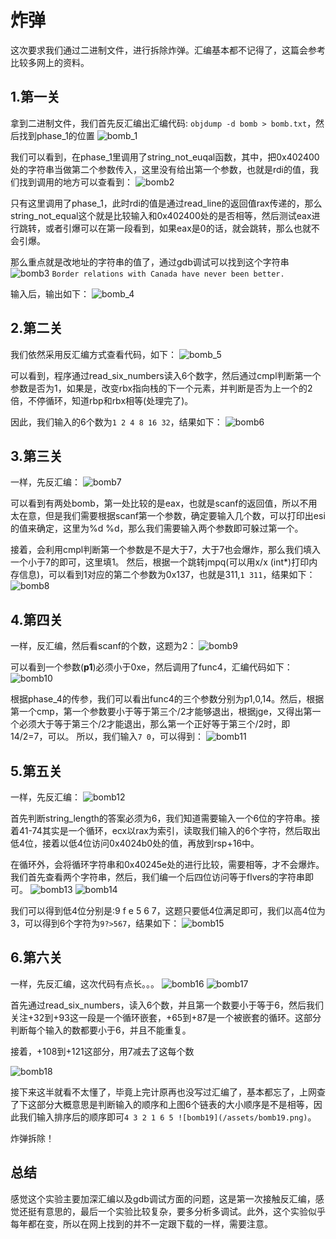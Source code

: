 # 炸弹
这次要求我们通过二进制文件，进行拆除炸弹。汇编基本都不记得了，这篇会参考比较多网上的资料。

## 1.第一关
拿到二进制文件，我们首先反汇编出汇编代码: `objdump -d bomb > bomb.txt`，然后找到phase_1的位置
![bomb_1](/assets/bomb_1.png)

我们可以看到，在phase_1里调用了string_not_euqal函数，其中，把0x402400处的字符串当做第二个参数传入，这里没有给出第一个参数，也就是rdi的值，我们找到调用的地方可以查看到：
![bomb2](/assets/bomb2.png)

只有这里调用了phase_1，此时rdi的值是通过read_line的返回值rax传递的，那么string_not_equal这个就是比较输入和0x402400处的是否相等，然后测试eax进行跳转，或者引爆可以在第一段看到，如果eax是0的话，就会跳转，那么也就不会引爆。

那么重点就是改地址的字符串的值了，通过gdb调试可以找到这个字符串
![bomb3](/assets/bomb3_dqmofs8ev.png)
`Border relations with Canada have never been better.`

输入后，输出如下：
![bomb_4](/assets/bomb_4_p0sqm0eif.png)

## 2.第二关
我们依然采用反汇编方式查看代码，如下：
![bomb_5](/assets/bomb_5_8izp1ypkh.png)

可以看到，程序通过read_six_numbers读入6个数字，然后通过cmpl判断第一个参数是否为1，如果是，改变rbx指向栈的下一个元素，并判断是否为上一个的2倍，不停循环，知道rbp和rbx相等(处理完了)。

因此，我们输入的6个数为`1 2 4 8 16 32`，结果如下：
![bomb6](/assets/bomb6.png)

## 3.第三关
一样，先反汇编：
![bomb7](/assets/bomb7.png)

可以看到有两处bomb，第一处比较的是eax，也就是scanf的返回值，所以不用太在意，但是我们需要根据scanf第一个参数，确定要输入几个数，可以打印出esi的值来确定，这里为%d %d，那么我们需要输入两个参数即可躲过第一个。

接着，会利用cmpl判断第一个参数是不是大于7，大于7也会爆炸，那么我们填入一个小于7的即可，这里填1。
然后，根据一个跳转jmpq(可以用x/x (int*)打印内存信息)，可以看到1对应的第二个参数为0x137，也就是311,`1 311`，结果如下：
![bomb8](/assets/bomb8.png)

## 4.第四关
一样，反汇编，然后看scanf的个数，这题为2：
![bomb9](/assets/bomb9.png)

可以看到一个参数(**p1**)必须小于0xe，然后调用了func4，汇编代码如下：
![bomb10](/assets/bomb10_2ixk6e3ep.png)

根据phase_4的传参，我们可以看出func4的三个参数分别为p1,0,14。然后，根据第一个cmp，第一个参数要小于等于第三个/2才能够退出，根据jge，又得出第一个必须大于等于第三个/2才能退出，那么第一个正好等于第三个/2时，即14/2=7，可以。
所以，我们输入`7 0`，可以得到：
![bomb11](/assets/bomb11.png)

## 5.第五关
一样，先反汇编：
![bomb12](/assets/bomb12.png)

首先判断string_length的答案必须为6，我们知道需要输入一个6位的字符串。接着41-74其实是一个循环，ecx以rax为索引，读取我们输入的6个字符，然后取出低4位，接着以低4位访问0x4024b0处的值，再放到rsp+16中。

在循环外，会将循环字符串和0x40245e处的进行比较，需要相等，才不会爆炸。我们首先查看两个字符串，然后，我们编一个后四位访问等于flvers的字符串即可。
![bomb13](/assets/bomb13.png)
![bomb14](/assets/bomb14.png)

我们可以得到低4位分别是:9 f e 5 6 7，这题只要低4位满足即可，我们以高4位为3，可以得到6个字符为`9?>567`，结果如下：
![bomb15](/assets/bomb15.png)

## 6.第六关
一样，先反汇编，这次代码有点长。。。
![bomb16](/assets/bomb16.png)
![bomb17](/assets/bomb17.png)

首先通过read_six_numbers，读入6个数，并且第一个数要小于等于6，然后我们关注+32到+93这一段是一个循环嵌套，+65到+87是一个被嵌套的循环。这部分判断每个输入的数都要小于6，并且不能重复。

接着，+108到+121这部分，用7减去了这每个数

![bomb18](/assets/bomb18.png)

接下来这半就看不太懂了，毕竟上完计原再也没写过汇编了，基本都忘了，上网查了下这部分大概意思是判断输入的顺序和上图6个链表的大小顺序是不是相等，因此我们输入排序后的顺序即可`4 3 2 1 6 5
![bomb19](/assets/bomb19.png)`。

炸弹拆除！

## 总结
感觉这个实验主要加深汇编以及gdb调试方面的问题，这是第一次接触反汇编，感觉还挺有意思的，最后一个实验比较复杂，要多分析多调试。此外，这个实验似乎每年都在变，所以在网上找到的并不一定跟下载的一样，需要注意。
